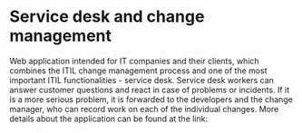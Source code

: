 # Service desk and change management

Web application intended for IT companies and their clients, which combines the ITIL change management process and one of the most important ITIL functionalities - service desk. Service desk workers can answer customer questions and react in case of problems or incidents. If it is a more serious problem, it is forwarded to the developers and the change manager, who can record work on each of the individual changes. More details about the application can be found at the link: 
